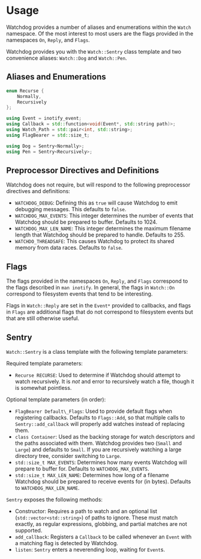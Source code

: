 # Usage

Watchdog provides a number of aliases and enumerations within the `Watch`
namespace. Of the most interest to most users are the flags provided in the
namespaces `On`, `Reply`, and `Flags`.

Watchdog provides you with the `Watch::Sentry` class template and two
convenience aliases: `Watch::Dog` and `Watch::Pen`.

## Aliases and Enumerations

```c++
enum Recurse {
    Normally,
    Recursively
};
```

```c++
using Event = inotify_event;
using Callback = std::function<void(Event*, std::string path)>;
using Watch_Path = std::pair<int, std::string>;
using FlagBearer = std::size_t;

using Dog = Sentry<Normally>;
using Pen = Sentry<Recursively>;
```

## Preprocessor Directives and Definitions

Watchdog does not require, but will respond to the following preprocessor
directives and definitions:

* `WATCHDOG_DEBUG`: Defining this as `true` will cause Watchdog to emit
  debugging messages. This defaults to `false`.
* `WATCHDOG_MAX_EVENTS`: This integer determines the number of events that
  Watchdog should be prepared to buffer. Defaults to 1024.
* `WATCHDOG_MAX_LEN_NAME`: This integer determines the maximum filename length
  that Watchdog should be prepared to handle. Defaults to 255.
* `WATCHDO_THREADSAFE`: This causes Watchdog to protect its shared memory from
  data races. Defaults to `false`.

## Flags

The flags provided in the namespaces `On`, `Reply`, and `Flags` correspond to
the flags described in `man inotify`. In general, the flags in `Watch::On`
correspond to filesystem events that tend to be interesting.

Flags in `Watch::Reply` are set in the `Event*` provided to callbacks, and
flags in `Flags` are additional flags that do not correspond to filesystem
events but that are still otherwise useful.

## Sentry

`Watch::Sentry` is a class template with the following template parameters:

Required template parameters:

* `Recurse RECURSE`: Used to determine if Watchdog should attempt to watch
  recursively. It is _not_ and error to recursively watch a file, though it is
  somewhat pointless.

Optional template parameters (in order):

* `FlagBearer Default\_Flags`: Used to provide default flags when registering
  callbacks. Defaults to `Flags::Add`, so that multiple calls to
  `Sentry::add_callback` will properly add watches instead of replacing them.
* `class Container`: Used as the backing storage for watch descriptors and the
  paths associated with them. Watchdog provides two (`Small` and `Large`) and
  defaults to `Small`. If you are recursively watching a large directory tree,
  consider switching to `Large`.
* `std::size_t MAX_EVENTS`: Determines how many events Watchdog will prepare
  to buffer for. Defaults to `WATCHDOG_MAX_EVENTS`.
* `std::size_t MAX_LEN_NAME`: Determines how long of a filename Watchdog
  should be prepared to receive events for (in bytes). Defaults to
  `WATCHDOG_MAX_LEN_NAME`.

`Sentry` exposes the following methods:

* Constructor: Requires a path to watch and an optional list
  (`std::vector<std::string>`) of paths to ignore. These must match exactly,
  as regular expressions, globbing, and partial matches are not supported.
* `add_callback`: Registers a `Callback` to be called whenever an `Event` with
  a matching flag is detected by Watchdog.
* `listen`: `Sentry` enters a neverending loop, waiting for `Event`s.

